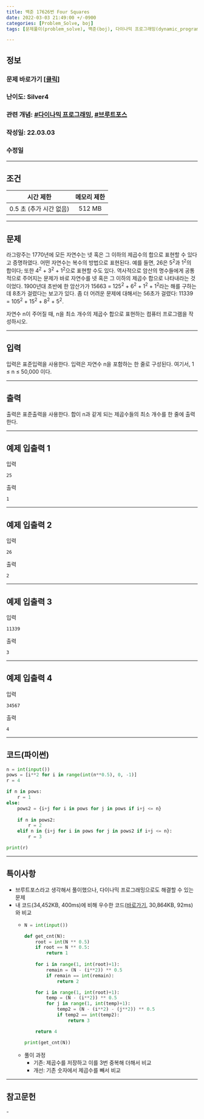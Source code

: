 ```yaml
---
title: 백준 17626번 Four Squares
date: 2022-03-03 21:49:00 +/-0900
categories: [Problem_Solve, boj]
tags: [문제풀이(problem_solve), 백준(boj), 다이나믹 프로그래밍(dynamic_programming), 브루트포스(bruteforce)]

---
```

## 정보
### 문제 바로가기 [[클릭](https://www.acmicpc.net/problem/17626)]
### 난이도: Silver4
### 관련 개념: [#다이나믹 프로그래밍](https://www.acmicpc.net/problemset?sort=ac_desc&algo=25), [#브루트포스](https://www.acmicpc.net/problemset?sort=ac_desc&algo=125)
### 작성일: 22.03.03
### 수정일

---
## 조건

시간 제한|메모리 제한
:---:|:---:
0.5 초 (추가 시간 없음)|512 MB

---
## 문제
라그랑주는 1770년에 모든 자연수는 넷 혹은 그 이하의 제곱수의 합으로 표현할 수 있다고 증명하였다. 어떤 자연수는 복수의 방법으로 표현된다. 예를 들면, 26은 5<sup>2</sup>과 1<sup>2</sup>의 합이다; 또한 4<sup>2</sup> + 3<sup>2</sup> + 1<sup>2</sup>으로 표현할 수도 있다. 역사적으로 암산의 명수들에게 공통적으로 주어지는 문제가 바로 자연수를 넷 혹은 그 이하의 제곱수 합으로 나타내라는 것이었다. 1900년대 초반에 한 암산가가 15663 = 125<sup>2</sup> + 6<sup>2</sup> + 1<sup>2</sup> + 1<sup>2</sup>라는 해를 구하는데 8초가 걸렸다는 보고가 있다. 좀 더 어려운 문제에 대해서는 56초가 걸렸다: 11339 = 105<sup>2</sup> + 15<sup>2</sup> + 8<sup>2</sup> + 5<sup>2</sup>.

자연수 n이 주어질 때, n을 최소 개수의 제곱수 합으로 표현하는 컴퓨터 프로그램을 작성하시오.

---
## 입력
입력은 표준입력을 사용한다. 입력은 자연수 n을 포함하는 한 줄로 구성된다. 여기서, 1 ≤ n ≤ 50,000 이다.

---
## 출력
출력은 표준출력을 사용한다. 합이 n과 같게 되는 제곱수들의 최소 개수를 한 줄에 출력한다.

---
## 예제 입출력 1
입력
```
25
```

출력
```
1
```

---
## 예제 입출력 2
입력
```
26
```

출력
```
2
```

---
## 예제 입출력 3
입력
```
11339
```

출력
```
3
```

---
## 예제 입출력 4
입력
```
34567
```

출력
```
4
```

---
## 코드(파이썬)
```python
n = int(input())
pows = [i**2 for i in range(int(n**0.5), 0, -1)]
r = 4

if n in pows:
    r = 1
else:
    pows2 = {i+j for i in pows for j in pows if i+j <= n}
    
    if n in pows2:
        r = 2
    elif n in {i+j for i in pows for j in pows2 if i+j <= n}:
        r = 3

print(r)

```

---
## 특이사항
- 브루트포스라고 생각해서 풀이했으나, 다이나믹 프로그래밍으로도 해결할 수 있는 문제
- 내 코드(34,452KB, 400ms)에 비해 우수한 코드([바로가기](https://www.acmicpc.net/source/39715741), 30,864KB, 92ms)와 비교
  - ```python
    N = int(input())

    def get_cnt(N):
        root = int(N ** 0.5)
        if root == N ** 0.5:
            return 1
        
        for i in range(1, int(root)+1):
            remain = (N - (i**2)) ** 0.5
            if remain == int(remain):
                return 2

        for i in range(1, int(root)+1):
            temp = (N - (i**2)) ** 0.5
            for j in range(1, int(temp)+1):
                temp2 = (N - (i**2) - (j**2)) ** 0.5
                if temp2 == int(temp2):
                    return 3

        return 4

    print(get_cnt(N))

    ```
  - 풀이 과정
    - 기존: 제곱수를 저장하고 이를 3번 중복해 더해서 비교
    - 개선: 기존 숫자에서 제곱수를 빼서 비교

---
## 참고문헌
\-
